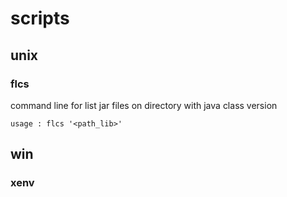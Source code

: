# scripts
## unix
### flcs
command line for list jar files on directory with java class version
```
usage : flcs '<path_lib>'
```
## win
### xenv

